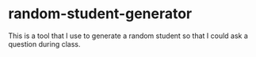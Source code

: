 # random-student-generator
This is a tool that I use to generate a random student so that I could ask a question during class.
